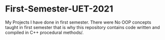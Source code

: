 # First-Semester-UET-2021
My Projects I have done in first semester.
There were No OOP concepts taught in first semester
that is why this repository contains code written and compiled in 
C++ procedural methods/.
